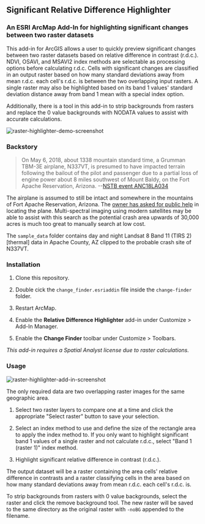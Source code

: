 ## Significant Relative Difference Highlighter

### An ESRI ArcMap Add-In for highlighting significant changes between two raster datasets

This add-in for ArcGIS allows a user to quickly preview significant changes between two raster datasets based on relative difference in contrast (r.d.c.). NDVI, OSAVI, and MSAVI2 index methods are selectable as processing options before calculating r.d.c. Cells with significant changes are classified in an output raster based on how many standard deviations away from mean r.d.c. each cell's r.d.c. is between the two overlapping input rasters. A single raster may also be highlighted based on its band 1 values' standard deviation distance away from band 1 mean with a special index option. 

Additionally, there is a tool in this add-in to strip backgrounds from rasters and replace the 0 value backgrounds with NODATA values to assist with accurate calculations.

![raster-highlighter-demo-screenshot](https://gitlab.com/ansonl/significant-change-preview/raw/master/demo_screenshot.PNG)

### Backstory

> On May 6, 2018, about 1338 mountain standard time, a Grumman TBM-3E airplane, N337VT, is presumed to have impacted terrain following the bailout of the pilot and passenger due to a partial loss of engine power about 8 miles southwest of Mount Baldy, on the Fort Apache Reservation, Arizona. 
--[NSTB event ANC18LA034](https://www.ntsb.gov/_layouts/ntsb.aviation/brief.aspx?ev_id=20180507X34747)

The airplane is assumed to still be intact and somewhere in the mountains of Fort Apache Reservation, Arizona. The [owner has asked for public help](http://tbmavenger.blogspot.com/2018/06/tbm-avenger-lost-in-white-mountains-of.html) in locating the plane. Multi-spectral imaging using modern satellites may be able to assist with this search as the potential crash area upwards of 30,000 acres is much too great to manually search at low cost. 

The `sample_data` folder contains day and night Landsat 8 Band 11 (TIRS 2) [thermal] data in Apache County, AZ clipped to the probable crash site of N337VT.

### Installation

1. Clone this repository.

2. Double cick the `change_finder.esriaddin` file inside the `change-finder` folder. 

3. Restart ArcMap.

4. Enable the **Relative Difference Highlighter** add-in under Customize > Add-In Manager.

5. Enable the **Change Finder** toolbar under Customize > Toolbars.

*This add-in requires a Spatial Analyst license due to raster calculations.*

### Usage

![raster-highlighter-add-in-screenshot](https://gitlab.com/ansonl/significant-change-preview/raw/master/add-in_screenshot.PNG)

The only required data are two overlapping raster images for the same geographic area. 

1. Select two raster layers to compare one at a time and click the appropriate "Select raster" button to save your selection.

2. Select an index method to use and define the size of the rectangle area to apply the index method to. If you only want to highlight significant band 1 values of a single raster and not calculate r.d.c., select "Band 1 (raster 1)" index method. 

3. Highlight significant relative difference in contrast (r.d.c.). 

The output dataset will be a raster containing the area cells' relative difference in contrasts and a raster classifying cells in the area based on how many standard deviations away from mean r.d.c. each cell's r.d.c. is. 

To strip backgrounds from rasters with 0 value backgrounds, select the raster and click the remove background tool. The new raster will be saved to the same directory as the original raster with `-noBG` appended to the filename.